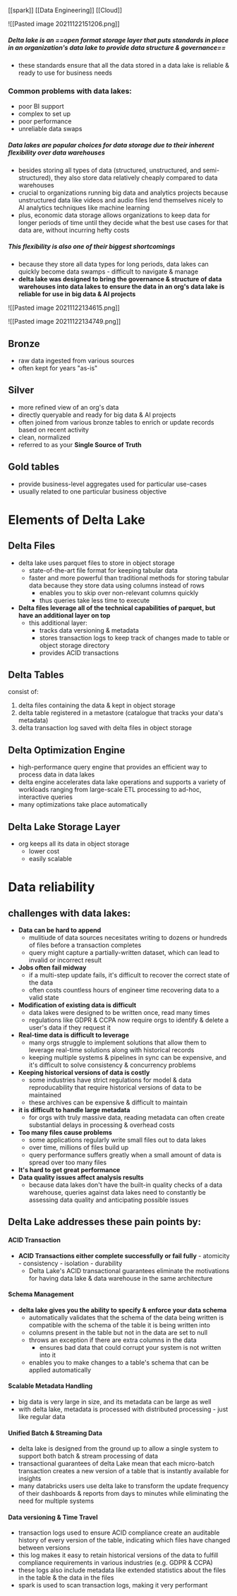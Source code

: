 [[spark]] [[Data Engineering]] [[Cloud]]

![[Pasted image 20211122151206.png]]

##### *Delta lake* is an ==open format storage layer that puts standards in place in an organization's data lake to provide data structure & governance==
- these standards ensure that all the data stored in a data lake is reliable & ready to use for business needs

### Common problems with data lakes:
- poor BI support
- complex to set up
- poor performance
- unreliable data swaps

##### Data lakes are popular choices for data storage due to their inherent flexibility over data warehouses
- besides storing all types of data (structured, unstructured, and semi-structured), they also store data relatively cheaply compared to data warehouses
- crucial to organizations running big data and analytics projects because unstructured data like videos and audio files lend themselves nicely to AI analytics techniques like machine learning
- plus, economic data storage allows organizations to keep data for longer periods of time until they decide what the best use cases for that data are, without incurring hefty costs

##### This flexibility is also one of their biggest shortcomings
- because they store all data types for long periods, data lakes can quickly become data swamps - difficult to navigate & manage
- **delta lake was designed to bring the governance & structure of data warehouses into data lakes to ensure the data in an org's data lake is reliable for use in big data & AI projects**

![[Pasted image 20211122134615.png]]

![[Pasted image 20211122134749.png]]

## Bronze
- raw data ingested from various sources
- often kept for years "as-is"

## Silver
- more refined view of an org's data 
- directly queryable and ready for big data & AI projects
- often joined from various bronze tables to enrich or update records based on recent activity
- clean, normalized
- referred to as your **Single Source of Truth**

## Gold tables
- provide business-level aggregates used for particular use-cases
- usually related to one particular business objective


# Elements of Delta Lake
## Delta Files
- delta lake uses parquet files to store in object storage
    - state-of-the-art file format for keeping tabular data
    - faster and more powerful than traditional methods for storing tabular data because they store data using columns instead of rows
        - enables you to skip over non-relevant columns quickly
        - thus queries take less time to execute
- **Delta files leverage all of the technical capabilities of parquet, but have an additional layer on top**
    - this additional layer:
        - tracks data versioning & metadata
        - stores transaction logs to keep track of changes made to table or object storage directory
        - provides ACID transactions
    
## Delta Tables
consist of:
1. delta files containing the data & kept in object storage
2. delta table registered in a metastore (catalogue that tracks your data's metadata)
3. delta transaction log saved with delta files in object storage

## Delta Optimization Engine
- high-performance query engine that provides an efficient way to process data in data lakes
- delta engine accelerates data lake operations and supports a variety of workloads ranging from large-scale ETL processing to ad-hoc, interactive queries
- many optimizations take place automatically

## Delta Lake Storage Layer
- org keeps all its data in object storage
    - lower cost
    - easily scalable

# Data reliability
## challenges with data lakes:
- **Data can be hard to append**
    - mulitiude of data sources necesitates writing to dozens or hundreds of files before a transaction completes
    - query might capture a partially-written dataset, which can lead to invalid or incorrect result
- **Jobs often fail midway**
    - if a multi-step update fails, it's difficult to recover the correct state of the data
    - often costs countless hours of engineer time recovering data to a valid state
- **Modification of existing data is difficult**
    - data lakes were designed to be written once, read many times
    - regulations like GDPR & CCPA now require orgs to identify & delete a user's data if they request it
- **Real-time data is difficult to leverage**
    - many orgs struggle to implement solutions that allow them to leverage real-time solutions along with historical records
    - keeping multiple systems & pipelines in sync can be expensive, and it's difficult to solve consistency & concurrency problems
- **Keeping historical versions of data is costly**
    - some industries have strict regulations for model & data reproducability that require historical versions of data to be maintained
    - these archives can be expensive & difficult to maintain
- **it is difficult to handle large metadata**
    - for orgs with truly massive data, reading metadata can often create substantial delays in processing & overhead costs
- **Too many files cause problems** 
    - some applications regularly write small files out to data lakes
    - over time, millions of files build up
    - query performance suffers greatly when a small amount of data is spread over too many files
- **It's hard to get great performance**
- **Data quality issues affect analysis results**
    - because data lakes don't have the built-in quality checks of a data warehouse, queries against data lakes need to constantly be assessing data quality and anticipating possible issues


## Delta Lake addresses these pain points by:
#### ACID Transaction
- **ACID Transactions either complete successfully or fail fully**
        - atomicity
        - consistency
        - isolation
        - durability
    - Delta Lake's ACID transactional guarantees eliminate the motivations for having data lake & data warehouse in the same architecture

#### Schema Management
- **delta lake gives you the ability to specify & enforce your data schema**
    - automatically validates that the schema of the data being written is compatible with the schema of the table it is being written into
    - columns present in the table but not in the data are set to null
    - throws an exception if there are extra columns in the data 
        - ensures bad data that could corrupt your system is not written into it
    - enables you to make changes to a table's schema that can be applied automatically

#### Scalable Metadata Handling
- big data is very large in size, and its metadata can be large as well
- with delta lake, metadata is processed with distributed processing - just like regular data

#### Unified Batch & Streaming Data
- delta lake is designed from the ground up to allow a single system to support both batch & stream processing of data
- transactional guarantees of delta Lake mean that each micro-batch transaction creates a new version of a table that is instantly available for insights
- many databricks users use delta lake to transform the update frequency of their dashboards & reports from days to minutes while eliminating the need for multiple systems

#### Data versioning & Time Travel
- transaction logs used to ensure ACID compliance create an auditable history of every version of the table, indicating which files have changed between versions
- this log makes it easy to retain historical versions of the data to fulfill compliance requirements in various industries (e.g. GDPR & CCPA)
- these logs also include metadata like extended statistics about the files in the table & the data in the files
- spark is used to scan transaction logs, making it very performant